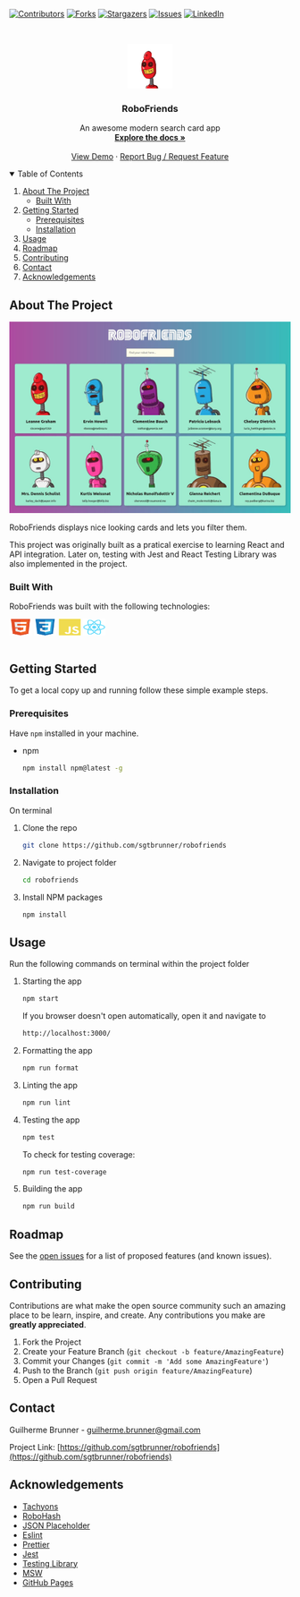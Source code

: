 <!-- PROJECT SHIELDS -->
<!--
*** I'm using markdown "reference style" links for readability.
*** Reference links are enclosed in brackets [ ] instead of parentheses ( ).
*** See the bottom of this document for the declaration of the reference variables
*** for contributors-url, forks-url, etc. This is an optional, concise syntax you may use.
*** https://www.markdownguide.org/basic-syntax/#reference-style-links
-->
[![Contributors][contributors-shield]][contributors-url]
[![Forks][forks-shield]][forks-url]
[![Stargazers][stars-shield]][stars-url]
[![Issues][issues-shield]][issues-url]
[![LinkedIn][linkedin-shield]][linkedin-url]

<!-- PROJECT LOGO -->
<br />
<p align="center">
  <a href="https://github.com/sgtbrunner/robofriends">
    <img src="src/assets/logo.png" alt="Logo" width="80" height="80">
  </a>

  <h3 align="center">RoboFriends</h3>

  <p align="center">
    An awesome modern search card app
    <br />
    <a href="https://github.com/sgtbrunner/robofriends"><strong>Explore the docs »</strong></a>
    <br />
    <br />
    <a href="https://sgtbrunner.github.io/robofriends/">View Demo</a>
    ·
    <a href="https://github.com/sgtbrunner/robofriends/issues">Report Bug / Request Feature</a>
  </p>
</p>

<!-- TABLE OF CONTENTS -->
<details open="open">
  <summary>Table of Contents</summary>
  <ol>
    <li>
      <a href="#about-the-project">About The Project</a>
      <ul>
        <li><a href="#built-with">Built With</a></li>
      </ul>
    </li>
    <li>
      <a href="#getting-started">Getting Started</a>
      <ul>
        <li><a href="#prerequisites">Prerequisites</a></li>
        <li><a href="#installation">Installation</a></li>
      </ul>
    </li>
    <li><a href="#usage">Usage</a></li>
    <li><a href="#roadmap">Roadmap</a></li>
    <li><a href="#contributing">Contributing</a></li>
    <li><a href="#contact">Contact</a></li>
    <li><a href="#acknowledgements">Acknowledgements</a></li>
  </ol>
</details>

<!-- ABOUT THE PROJECT -->
## About The Project

[![RoboFriends][product-screenshot]](https://sgtbrunner.github.io/robofriends/)

RoboFriends displays nice looking cards and lets you filter them. 

This project was originally built as a pratical exercise to learning React and API integration. Later on, testing with Jest and React Testing Library was also implemented in the project.

### Built With

  RoboFriends was built with the following technologies:

  <div>
    <img align="center" alt="Brunner-HTML" height="30" width="40" src="https://raw.githubusercontent.com/devicons/devicon/master/icons/html5/html5-original.svg">
    <img align="center" alt="Brunner-CSS" height="30" width="40" src="https://raw.githubusercontent.com/devicons/devicon/master/icons/css3/css3-original.svg">
    <img align="center" alt="Brunner-Js" height="30" width="40" src="https://raw.githubusercontent.com/devicons/devicon/master/icons/javascript/javascript-plain.svg">
    <img align="center" alt="Brunner-React" height="30" width="40" src="https://raw.githubusercontent.com/devicons/devicon/master/icons/react/react-original.svg">
  </div>
  <br />

<!-- GETTING STARTED -->
## Getting Started

To get a local copy up and running follow these simple example steps.

### Prerequisites

Have `npm` installed in your machine.  
* npm
  ```sh
  npm install npm@latest -g
  ```

### Installation
  On terminal

1. Clone the repo
   ```sh
   git clone https://github.com/sgtbrunner/robofriends
   ```
2. Navigate to project folder
   ```sh
   cd robofriends
   ```  
3. Install NPM packages
   ```sh
   npm install
   ```

<!-- USAGE EXAMPLES -->
## Usage
  Run the following commands on terminal within the project folder

1. Starting the app
   ```sh
   npm start
   ```
   If you browser doesn't open automatically, open it and navigate to
   ```sh
   http://localhost:3000/
   ```

2. Formatting the app
   ```sh
   npm run format
   ```

3. Linting the app
   ```sh
   npm run lint
   ```

4. Testing the app
   ```sh
   npm test
   ```

   To check for testing coverage:
   ```sh
   npm run test-coverage
   ```

5. Building the app
   ```sh
   npm run build
   ```

<!-- ROADMAP -->
## Roadmap

See the [open issues](https://github.com/othneildrew/Best-README-Template/issues) for a list of proposed features (and known issues).

<!-- CONTRIBUTING -->
## Contributing

Contributions are what make the open source community such an amazing place to be learn, inspire, and create. Any contributions you make are **greatly appreciated**.

1. Fork the Project
2. Create your Feature Branch (`git checkout -b feature/AmazingFeature`)
3. Commit your Changes (`git commit -m 'Add some AmazingFeature'`)
4. Push to the Branch (`git push origin feature/AmazingFeature`)
5. Open a Pull Request


<!-- CONTACT -->
## Contact

Guilherme Brunner - guilherme.brunner@gmail.com

Project Link: [https://github.com/sgtbrunner/robofriends](https://github.com/sgtbrunner/robofriends)



<!-- ACKNOWLEDGEMENTS -->
## Acknowledgements
* [Tachyons](https://tachyons.io/docs/)
* [RoboHash](https://robohash.org/)
* [JSON Placeholder](https://jsonplaceholder.typicode.com/)
* [Eslint](https://eslint.org/)
* [Prettier](https://prettier.io/)
* [Jest](https://jestjs.io/)
* [Testing Library](https://testing-library.com/)
* [MSW](https://mswjs.io/)
* [GitHub Pages](https://pages.github.com)

<!-- MARKDOWN LINKS & IMAGES -->
<!-- https://www.markdownguide.org/basic-syntax/#reference-style-links -->
[contributors-shield]: https://img.shields.io/github/contributors/sgtbrunner/robofriends.svg?style=for-the-badge
[contributors-url]: https://github.com/sgtbrunner/robofriends/graphs/contributors
[forks-shield]: https://img.shields.io/github/forks/sgtbrunner/robofriends.svg?style=for-the-badge
[forks-url]: https://github.com/sgtbrunner/robofriends/network/members
[stars-shield]: https://img.shields.io/github/stars/sgtbrunner/robofriends.svg?style=for-the-badge
[stars-url]: https://github.com/sgtbrunner/robofriends/stargazers
[issues-shield]: https://img.shields.io/github/issues/sgtbrunner/robofriends.svg?style=for-the-badge
[issues-url]: https://github.com/sgtbrunner/robofriends/issues
[linkedin-shield]: https://img.shields.io/badge/-LinkedIn-black.svg?style=for-the-badge&logo=linkedin&colorB=555
[linkedin-url]: https://linkedin.com/in/guilherme-brunner
[product-screenshot]: src/assets/screenshot.jpg

